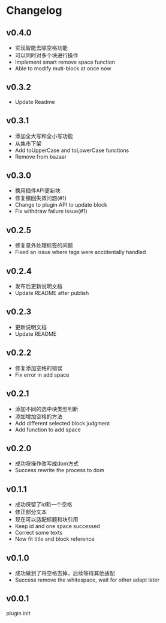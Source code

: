 # Changelog

## v0.4.0

- 实现智能去除空格功能
- 可以同时对多个块进行操作
- Implement smart remove space function
- Able to modify muti-block at once now

## v0.3.2

- Update Readme

## v0.3.1

- 添加全大写和全小写功能
- 从集市下架
- Add toUpperCase and toLowerCase functions
- Remove from bazaar

## v0.3.0

- 换用插件API更新块
- 修复撤回失效问题(#1)
- Change to plugin API to update block
- Fix withdraw failure issue(#1)

## v0.2.5

- 修复意外处理标签的问题
- Fixed an issue where tags were accidentally handled

## v0.2.4

- 发布后更新说明文档
- Update README after publish

## v0.2.3

- 更新说明文档
- Update README

## v0.2.2

- 修复添加空格的错误
- Fix error in add space

## v0.2.1

- 添加不同的选中块类型判断
- 添加增加空格的方法
- Add different selected block judgment
- Add function to add space

## v0.2.0

- 成功将操作改写成dom方式
- Success rewrite the process to dom

## v0.1.1

- 成功保留了id和一个空格
- 修正部分文本
- 现在可以适配标题和块引用
- Keep id and one space successed
- Correct some texts
- Now fit title and block reference

## v0.1.0

- 成功做到了将空格去掉，后续等待其他适配
- Success remove the whitespace, wait for other adapt later

## v0.0.1

plugin init